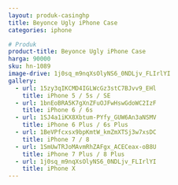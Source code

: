 ```yaml
---
layout: produk-casinghp
title: Beyonce Ugly iPhone Case
categories: iphone

# Produk
product-title: Beyonce Ugly iPhone Case
harga: 90000
sku: hn-1089
image-drive: 1j0sq_m9nqXsOlyNS6_0NDLjv_FLIrlYI
gallery:
  - url: 15zy3qIKCMD4IGLWcGz3stC7BJvv9_EHl
    title: iPhone 5 / 5s / SE
  - url: 1bnEoBRA5K7gXnZFuOJFwHswGdoWC2IzF
    title: iPhone 6 / 6s
  - url: 1SJ4a1iKX8Xbtum-PYfy_GUW6An3aNSMV
    title: iPhone 6 Plus / 6s Plus
  - url: 1BeVPfcxsx9bpKmtW_kmZmXTSj3w7xsDC
    title: iPhone 7 / 8
  - url: 1SmUwTRJoMAvmRhZAFgx_ACECeax-oB8U
    title: iPhone 7 Plus / 8 Plus
  - url: 1j0sq_m9nqXsOlyNS6_0NDLjv_FLIrlYI
    title: iPhone X
---
```

